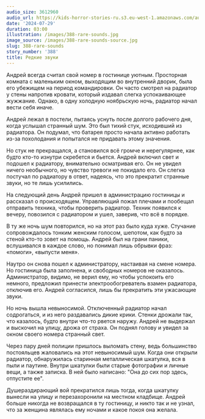 ```yaml
---
audio_size: 3612960
audio_url: https://kids-horror-stories-ru.s3.eu-west-1.amazonaws.com/audio/388-rare-sounds.mp3
date: '2024-07-29'
duration: 03:00
illustration: /images/388-rare-sounds.jpg
image_source: /images/388-rare-sounds-source.jpg
slug: 388-rare-sounds
story_number: '388'
title: Редкие звуки
---
```


Андрей всегда считал свой номер в гостинице уютным. Просторная комната с маленьким окном, выходящим во внутренний дворик, была его убежищем на период командировки. Он часто смотрел на радиатор у стены напротив кровати, который издавал слегка успокаивающее жужжание. Однако, в одну холодную ноябрьскую ночь, радиатор начал вести себя иначе.

Андрей лежал в постели, пытаясь уснуть после долгого рабочего дня, когда услышал странный шум. Это был тихий стук, исходивший из радиатора. Он подумал, что батарея просто начала активно работать из-за похолодания и попытался не придавать этому значения.

Но стук не прекращался, а становился всё громче и нерегулярнее, как будто кто-то изнутри скребется и бьется. Андрей включил свет и подошел к радиатору, внимательно осматривая его. Он не увидел ничего необычного, но чувство тревоги не покидало его. Он слегка постучал по радиатору в ответ, надеясь, что это прекратит странные звуки, но те лишь усилились.

На следующий день Андрей пришел в администрацию гостиницы и рассказал о происходящем. Управляющий пожал плечами и пообещал отправить техника, чтобы проверить радиатор. Техник появился к вечеру, повозился с радиатором и ушел, заверив, что всё в порядке.

В ту же ночь шум повторился, но на этот раз было куда хуже. Стучание сопровождалось тонким женским голосом, шепотом, как будто за стеной кто-то зовет на помощь. Андрей был на грани паники, вслушивался в каждое слово, но понимал лишь обрывки фраз: «помоги», «выпусти меня».

Наутро он снова пошел к администратору, настаивая на смене номера. Но гостиница была заполнена, и свободных номеров не оказалось. Администратор, видимо, не верил ему, но чтобы успокоить его немного, предложил принести электрообогреватель взамен радиатора, отключив его. Андрей согласился, лишь бы прекратить эти ужасающие звуки.

Но ночь вышла невыносимой. Отключенный радиатор начал содрогаться, и из него раздавались дикие крики. Стенки дрожали так, что казалось, будто внутри что-то рвется наружу. Андрей не выдержал и выскочил на улицу, дрожа от страха. Он поднял голову и увидел за окном своего номера странный свет. 

Через пару дней полиции пришлось выломать стену, ведь большинство постояльцев жаловались на этот невыносимый шум. Когда они открыли радиатор, обнаружилась старинная металлическая шкатулка, вся в пыли и паутине. Внутри шкатулки были старые фотографии и личные вещи, а также записка. В ней было написано: "Она до сих пор здесь, отпустите ее".

Душераздирающий вой прекратился лишь тогда, когда шкатулку вынесли на улицу и перезахоронили на местном кладбище. Андрей больше никогда не возвращался в ту гостиницу, и никто так и не узнал, что за женщина являлась ему ночами и какое покоя она желала.